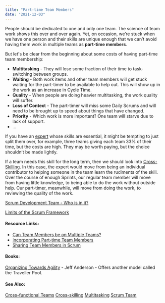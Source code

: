 ```yaml
---
title: "Part-time Team Members"
date: "2021-12-03"
---
```


People should be dedicated to one and only one team. The science of team work shows this over and over again. Yet, on occasion, we’re stuck when we have one person and their skills are unique enough that we can’t avoid having them work in multiple teams as **part-time members**.

But let's be clear from the beginning about some costs of having part-time team membership:

- **Multitasking** - They will lose some fraction of their time to task-switching between groups.
- **Waiting** - Both work items and other team members will get stuck waiting for the part-timer to be available to help out. This will show up in the work as an increase in Cycle Time.
- **Quality** - When people are doing heavier multitasking, the work quality will suffer.
- **Loss of Context** - The part-timer will miss some Daily Scrums and will need to be brought up to speed about things that have changed.
- **Priority** - Which work is more important? One team will starve due to lack of support.
- …

If you have an [expert](/blog/specialists-are-overrated.html) whose skills are essential, it might be tempting to just split them over, for example, three teams giving each team 33% of their time, but the costs are high. They may be worth paying, but the choice shouldn’t be made lightly.

If a team needs this skill for the long term, then we should look into [Cross-Skilling](/glossary/cross-skilling). In this case, the expert would move from being an individual contributor to helping someone in the team learn the rudiments of the skill. Over the course of enough Sprints, our regular team member will move from having little knowledge, to being able to do the work without outside help. Our part-timer, meanwhile, will move from doing the work, to reviewing the quality of the work.

[Scrum Development Team - Who is in it?](/blog/scrum-development-team-whos-in-it.html)

[Limits of the Scrum Framework](/blog/what-are-the-limits-of-the-scrum-framework.html)

#### Resource Links:

- [Can Team Members be on Multiple Teams?](https://hackernoon.com/can-people-be-on-multiple-scrum-teams-2l1u3204)
- [Incorporating Part-time Team Members](https://www.agileconnection.com/article/incorporating-part-time-team-members)
- [Sharing Team Members in Scrum](https://www.scrumexpert.com/knowledge/sharing-team-members-in-scrum/)

#### Books:

[Organizing Towards Agility](https://leanpub.com/agileorganizationdesign) - Jeff Anderson - Offers another model called the Traveller Pool.

#### See Also:

[Cross-functional Teams](/glossary/cross-functional-teams) [Cross-skilling](/glossary/cross-skilling) [Multitasking](/glossary/multitasking) [Scrum Team](/glossary/scrum-team)
